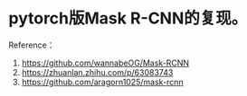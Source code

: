 pytorch版Mask R-CNN的复现。
===========================================
Reference：
1. https://github.com/wannabeOG/Mask-RCNN
2. https://zhuanlan.zhihu.com/p/63083743
3. https://github.com/aragorn1025/mask-rcnn